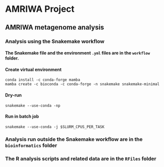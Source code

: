 # AMRIWA Project
## AMRIWA metagenome analysis

### Analysis using the Snakemake workflow
#### The Snakemake file and the environment `.yml` files are in the `workflow` folder.

#### Create virtual environment
```
conda install -c conda-forge mamba
mamba create -c bioconda -c conda-forge -n snakemake snakemake-minimal
```
#### Dry-run
```
snakemake --use-conda -np
```
#### Run in batch job
```
snakemake --use-conda -j $SLURM_CPUS_PER_TASK
```

### Analysis run outside the Snakemake workflow are in the `bioinformatics` folder

### The R analysis scripts and related data are in the `RFiles` folder
